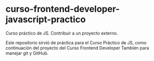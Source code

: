 # curso-frontend-developer-javascript-practico
Curso práctico de JS. Contribuir a un proyecto externo.

Este repositorio sirvió de práctica para el Curso Práctico de JS, como continuación del proyecto del Curso Frontend Developer
También para manejar git y GitHub. 
